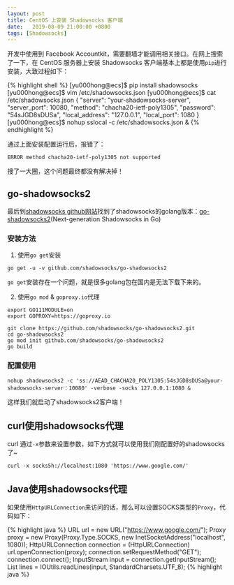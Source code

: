 ```yaml
---
layout: post
title: CentOS 上安装 Shadowsocks 客户端
date:   2019-08-09 21:00:00 +0800
tags: [Shadowsocks]
---
```


开发中使用到 Facebook Accountkit，需要翻墙才能调用相关接口。在网上搜索了一下，在 CentOS 服务器上安装 Shadowsocks 客户端基本上都是使用`pip`进行安装，大致过程如下：

{% highlight shell %}
[yu000hong@ecs]$ pip install shadowsocks
[yu000hong@ecs]$ vim /etc/shadowsocks.json
[yu000hong@ecs]$ cat /etc/shadowsocks.json
{
  "server": "your-shadowsocks-server",
  "server_port": 10080,
  "method": "chacha20-ietf-poly1305",
  "password": "54sJGD8sDUSa",
  "local_address": "127.0.0.1",
  "local_port": 1080
}
[yu000hong@ecs]$ nohup sslocal -c /etc/shadowsocks.json &
{% endhighlight %}

通过上面安装配置运行后，报错了：

```
ERROR method chacha20-ietf-poly1305 not supported
```

搜了一大圈，这个问题最终都没有解决掉！

## go-shadowsocks2

最后到[shadowsocks github网站](https://github.com/shadowsocks)找到了shadowsocks的golang版本：[go-shadowsocks2](https://github.com/shadowsocks/go-shadowsocks2)(Next-generation Shadowsocks in Go)

### 安装方法

1. 使用`go get`安装

```go get -u -v github.com/shadowsocks/go-shadowsocks2```

`go get`安装存在一个问题，就是很多golang包在国内是无法下载下来的。

2. 使用`go mod` & `goproxy.io`代理

```
export GO111MODULE=on
export GOPROXY=https://goproxy.io

git clone https://github.com/shadowsocks/go-shadowsocks2.git
cd go-shadowsocks2
go mod init github.com/shadowsocks/go-shadowsocks2
go build
```

### 配置使用

```
nohup shadowsocks2 -c 'ss://AEAD_CHACHA20_POLY1305:54sJGD8sDUSa@your-shadowsocks-server：10080' -verbose -socks 127.0.0.1:1080 &
```

这样我们就启动了shadowsocks2客户端！


## curl使用shadowsocks代理

curl 通过`-x`参数来设置参数，如下方式就可以使用我们刚配置好的shadowsocks了~

```
curl -x socks5h://localhost:1080 'https://www.google.com/'
```

## Java使用shadowsocks代理

如果使用`HttpURLConnection`来访问的话，那么可以设置SOCKS类型的`Proxy`，代码如下：

{% highlight java %}
URL url = new URL("https://www.google.com/");
Proxy proxy = new Proxy(Proxy.Type.SOCKS, new InetSocketAddress("localhost", 1080));
HttpURLConnection connection = (HttpURLConnection) url.openConnection(proxy);
connection.setRequestMethod("GET");
connection.connect();
InputStream input = connection.getInputStream();
List<String> lines = IOUtils.readLines(input, StandardCharsets.UTF_8);
{% highlight java %}


